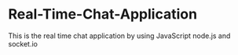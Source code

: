 # Real-Time-Chat-Application
This is the real time chat application by using JavaScript node.js and socket.io
